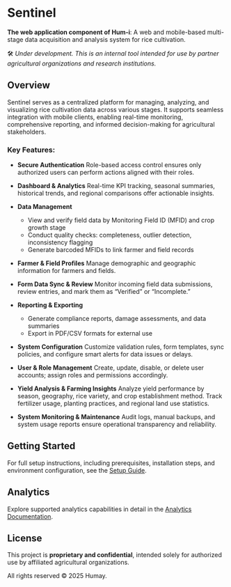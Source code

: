 # Sentinel

**The web application component of Hum-i**: A web and mobile-based multi-stage data acquisition and analysis system for rice cultivation.

🛠️ _Under development. This is an internal tool intended for use by partner agricultural organizations and research institutions._

## Overview

Sentinel serves as a centralized platform for managing, analyzing, and visualizing rice cultivation data across various stages. It supports seamless integration with mobile clients, enabling real-time monitoring, comprehensive reporting, and informed decision-making for agricultural stakeholders.

### Key Features:

- **Secure Authentication**
  Role-based access control ensures only authorized users can perform actions aligned with their roles.

- **Dashboard & Analytics**
  Real-time KPI tracking, seasonal summaries, historical trends, and regional comparisons offer actionable insights.

- **Data Management**

  - View and verify field data by Monitoring Field ID (MFID) and crop growth stage
  - Conduct quality checks: completeness, outlier detection, inconsistency flagging
  - Generate barcoded MFIDs to link farmer and field records

- **Farmer & Field Profiles**
  Manage demographic and geographic information for farmers and fields.

- **Form Data Sync & Review**
  Monitor incoming field data submissions, review entries, and mark them as “Verified” or “Incomplete.”

- **Reporting & Exporting**

  - Generate compliance reports, damage assessments, and data summaries
  - Export in PDF/CSV formats for external use

- **System Configuration**
  Customize validation rules, form templates, sync policies, and configure smart alerts for data issues or delays.

- **User & Role Management**
  Create, update, disable, or delete user accounts; assign roles and permissions accordingly.

- **Yield Analysis & Farming Insights**
  Analyze yield performance by season, geography, rice variety, and crop establishment method.
  Track fertilizer usage, planting practices, and regional land use statistics.

- **System Monitoring & Maintenance**
  Audit logs, manual backups, and system usage reports ensure operational transparency and reliability.

## Getting Started

For full setup instructions, including prerequisites, installation steps, and environment configuration, see the [Setup Guide](./docs/setup.md).

## Analytics

Explore supported analytics capabilities in detail in the [Analytics Documentation](./docs/analytics.md).

## License

This project is **proprietary and confidential**, intended solely for authorized use by affiliated agricultural organizations.

All rights reserved © 2025 Humay.
